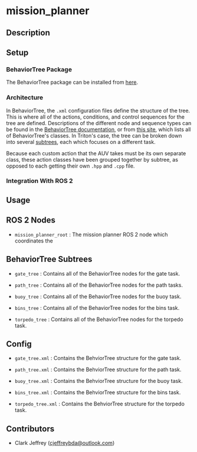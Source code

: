 # mission_planner

## Description

## Setup

### BehaviorTree Package

The BehaviorTree package can be installed from [here]().

### Architecture

In BehaviorTree, the `.xml` configuration files define the structure of the tree. This is where all of the actions, conditions, and control sequences for the tree are defined. Descriptions of the different node and sequence types can be found in the [BehaviorTree documentation](https://www.behaviortree.dev/docs/category/nodes-library/), or from [this site](https://docs.ros.org/en/indigo/api/behaviortree_cpp_v3/html/namespaceBT.html), which lists all of BehaviorTree's classes. In Triton's case, the tree can be broken down into several [subtrees](https://www.behaviortree.dev/docs/tutorial-basics/tutorial_05_subtrees/), each which focuses on a different task.

Because each custom action that the AUV takes must be its own separate class, these action classes have been grouped together by subtree, as opposed to each getting their own `.hpp` and `.cpp` file.

### Integration With ROS 2

## Usage



## ROS 2 Nodes

- `mission_planner_root` : The mission planner ROS 2 node which coordinates the 

## BehaviorTree Subtrees
  
- `gate_tree` : Contains all of the BehaviorTree nodes for the gate task.
  
- `path_tree` : Contains all of the BehaviorTree nodes for the path tasks.
  
- `buoy_tree` : Contains all of the BehaviorTree nodes for the buoy task.
  
- `bins_tree` : Contains all of the BehaviorTree nodes for the bins task.
  
- `torpedo_tree` : Contains all of the BehaviorTree nodes for the torpedo task.

## Config

- `gate_tree.xml` : Contains the BehviorTree structure for the gate task.

- `path_tree.xml` : Contains the BehviorTree structure for the path task.

- `buoy_tree.xml` : Contains the BehviorTree structure for the buoy task.

- `bins_tree.xml` : Contains the BehviorTree structure for the bins task.

- `torpedo_tree.xml` : Contains the BehviorTree structure for the torpedo task.

## Contributors

- Clark Jeffrey (cjeffreybda@outlook.com)